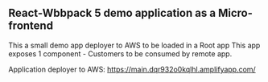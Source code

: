 ## React-Wbbpack 5 demo application as a Micro-frontend

This a small demo app deployer to AWS to be loaded in a Root app
This app exposes 1 component - Customers to be consumed by remote app.

Application deployer to AWS:
https://main.dqr932o0kqlhl.amplifyapp.com/